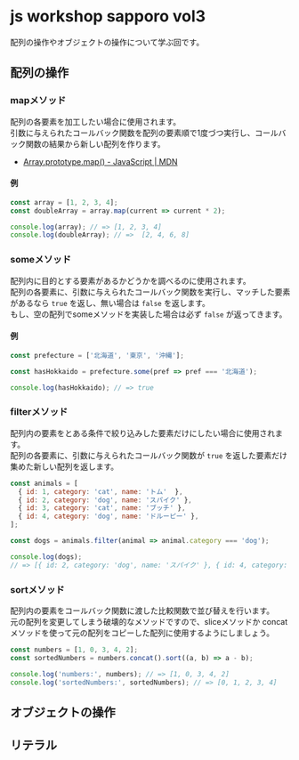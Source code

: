# js workshop sapporo vol3

配列の操作やオブジェクトの操作について学ぶ回です。

## 配列の操作

### mapメソッド

配列の各要素を加工したい場合に使用されます。  
引数に与えられたコールバック関数を配列の要素順で1度づつ実行し、コールバック関数の結果から新しい配列を作ります。  

- [Array.prototype.map() - JavaScript | MDN](https://developer.mozilla.org/ja/docs/Web/JavaScript/Reference/Global_Objects/Array/map)

#### 例
```javascript
const array = [1, 2, 3, 4];
const doubleArray = array.map(current => current * 2);

console.log(array); // => [1, 2, 3, 4] 
console.log(doubleArray); // =>  [2, 4, 6, 8]
```

### someメソッド

配列内に目的とする要素があるかどうかを調べるのに使用されます。  
配列の各要素に、引数に与えられたコールバック関数を実行し、マッチした要素があるなら `true` を返し、無い場合は `false` を返します。    
もし、空の配列でsomeメソッドを実装した場合は必ず `false` が返ってきます。

#### 例
```javascript
const prefecture = ['北海道', '東京', '沖縄'];

const hasHokkaido = prefecture.some(pref => pref === '北海道');

console.log(hasHokkaido); // => true
```

### filterメソッド

配列内の要素をとある条件で絞り込みした要素だけにしたい場合に使用されます。  
配列の各要素に、引数に与えられたコールバック関数が `true` を返した要素だけ集めた新しい配列を返します。

```javascript
const animals = [
  { id: 1, category: 'cat', name: 'トム'  },
  { id: 2, category: 'dog', name: 'スパイク' },
  { id: 3, category: 'cat', name: 'ブッチ' },
  { id: 4, category: 'dog', name: 'ドルーピー' },
];

const dogs = animals.filter(animal => animal.category === 'dog');

console.log(dogs);
// => [{ id: 2, category: 'dog', name: 'スパイク' }, { id: 4, category: 'dog', name: 'ドルーピー' },]
```

### sortメソッド

配列内の要素をコールバック関数に渡した比較関数で並び替えを行います。  
元の配列を変更してしまう破壊的なメソッドですので、sliceメソッドか concatメソッドを使って元の配列をコピーした配列に使用するようにしましょう。

```javascript
const numbers = [1, 0, 3, 4, 2];
const sortedNumbers = numbers.concat().sort((a, b) => a - b);

console.log('numbers:', numbers); // => [1, 0, 3, 4, 2]
console.log('sortedNumbers:', sortedNumbers); // => [0, 1, 2, 3, 4]
```

## オブジェクトの操作

## リテラル
